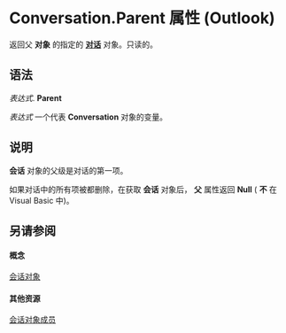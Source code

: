 
# Conversation.Parent 属性 (Outlook)

返回父 **对象** 的指定的 **[对话](2705d38a-ebc0-e5a7-208b-ffe1f5446b1b.md)** 对象。只读的。


## 语法

 _表达式_. **Parent**

 _表达式_ 一个代表 **Conversation** 对象的变量。


## 说明

 **会话** 对象的父级是对话的第一项。

如果对话中的所有项被都删除，在获取 **会话** 对象后， **父** 属性返回 **Null** ( **不** 在 Visual Basic 中)。


## 另请参阅


#### 概念


[会话对象](2705d38a-ebc0-e5a7-208b-ffe1f5446b1b.md)
#### 其他资源


[会话对象成员](09ff1e8e-7c5a-0b1e-e8e2-e259f66f71c8.md)